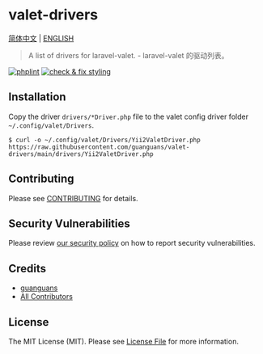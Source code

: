 # valet-drivers

[简体中文](README-zh_CN.md) | [ENGLISH](README.md)

> A list of drivers for laravel-valet. - laravel-valet 的驱动列表。

[![phplint](https://github.com/guanguans/valet-drivers/actions/workflows/phplint.yml/badge.svg)](https://github.com/guanguans/valet-drivers/actions/workflows/phplint.yml)
[![check & fix styling](https://github.com/guanguans/valet-drivers/actions/workflows/php-cs-fixer.yml/badge.svg)](https://github.com/guanguans/valet-drivers/actions/workflows/php-cs-fixer.yml)

## Installation

Copy the driver `drivers/*Driver.php` file to the valet config driver folder `~/.config/valet/Drivers`.

```shell
$ curl -o ~/.config/valet/Drivers/Yii2ValetDriver.php https://raw.githubusercontent.com/guanguans/valet-drivers/main/drivers/Yii2ValetDriver.php
```

## Contributing

Please see [CONTRIBUTING](.github/CONTRIBUTING.md) for details.

## Security Vulnerabilities

Please review [our security policy](../../security/policy) on how to report security vulnerabilities.

## Credits

* [guanguans](https://github.com/guanguans)
* [All Contributors](../../contributors)

## License

The MIT License (MIT). Please see [License File](LICENSE) for more information.
